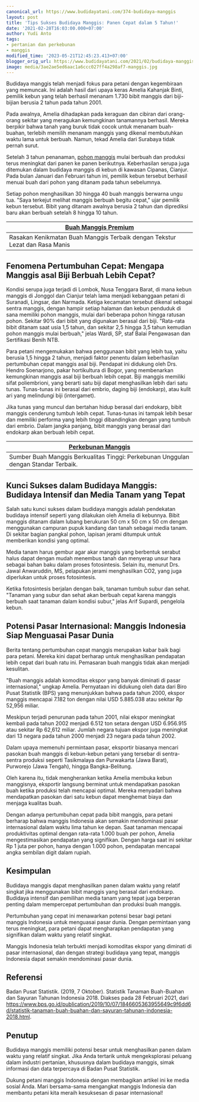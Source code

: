 ```yaml
---
canonical_url: https://www.budidayatani.com/374-budidaya-manggis
layout: post
title: 'Tips Sukses Budidaya Manggis: Panen Cepat dalam 5 Tahun!'
date: '2021-02-28T16:03:00.000+07:00'
author: Yudi Anto
tags:
- pertanian dan perkebunan
- manggis
modified_time: '2023-05-21T12:45:23.413+07:00'
blogger_orig_url: https://www.budidayatani.com/2021/02/budidaya-manggis-5-tahun-panen.html
image: media/3ae2ae5ed6aac1a6ccc027ff4a298af7-manggis.jpg
---
```

Budidaya manggis telah menjadi fokus para petani dengan kegembiraan yang memuncak. Ini adalah hasil dari upaya keras Amelia Kahanjak Binti, pemilik kebun yang telah berhasil menanam 1.730 bibit manggis dari biji-bijian berusia 2 tahun pada tahun 2001. 

Pada awalnya, Amelia dihadapkan pada keraguan dan cibiran dari orang-orang sekitar yang meragukan kemungkinan tanamannya berhasil. Mereka berpikir bahwa tanah yang buruk tidak cocok untuk menanam buah-buahan, terlebih memilih menanam manggis yang dikenal membutuhkan waktu lama untuk berbuah. Namun, tekad Amelia dari Surabaya tidak pernah surut.

Setelah 3 tahun penanaman, [pohon manggis](https://www.budidayatani.com/search/label/manggis) mulai berbuah dan produksi terus meningkat dari panen ke panen berikutnya. Keberhasilan serupa juga ditemukan dalam budidaya manggis di kebun di kawasan Cipanas, Cianjur. Pada bulan Januari dan Februari tahun ini, pemilik kebun tersebut berhasil menuai buah dari pohon yang ditanam pada tahun sebelumnya. 

Setiap pohon menghasilkan 30 hingga 40 buah manggis berwarna ungu tua. "Saya terkejut melihat manggis berbuah begitu cepat," ujar pemilik kebun tersebut. Bibit yang ditanam awalnya berusia 2 tahun dan diprediksi baru akan berbuah setelah 8 hingga 10 tahun.



| [Buah Manggis Premium](https://blogger.googleusercontent.com/img/b/R29vZ2xl/AVvXsEhjd8AAt-QbGYiLPZv116Z1vE_4y8PXJL3zeGiuDSCZwt2jm8erLE8eBWsPKsmvv27Bj_kvakcpDztfoq55lS-dlSwwQOXfeknKOwrhUpuVZaPaTx-ByyzjBgYCfro8fPXUn-Fb8FXYZ5WmDT4DkFE2OsNoJ7PE7MCOl7KbFHnEE-D9v0aK5gz28-wZkA/s2133/manggis.jpg) |
| --- |
| Rasakan Kenikmatan Buah Manggis Terbaik dengan Tekstur Lezat dan Rasa Manis |

## Fenomena Pertumbuhan Cepat: Mengapa Manggis asal Biji Berbuah Lebih Cepat?

Kondisi serupa juga terjadi di Lombok, Nusa Tenggara Barat, di mana kebun manggis di Jonggol dan Cianjur telah lama menjadi kebanggaan petani di Suranadi, Lingsar, dan Narmada. Ketiga kecamatan tersebut dikenal sebagai sentra manggis, dengan hampir setiap halaman dan kebun penduduk di sana memiliki pohon manggis, mulai dari beberapa pohon hingga ratusan pohon. Sekitar 90% dari bibit yang digunakan berasal dari biji. "Rata-rata bibit ditanam saat usia 1,5 tahun, dan sekitar 2,5 hingga 3,5 tahun kemudian pohon manggis mulai berbuah," jelas Wardi, SP, staf Balai Pengawasan dan Sertifikasi Benih NTB.

Para petani mengemukakan bahwa penggunaan bibit yang lebih tua, yaitu berusia 1,5 hingga 2 tahun, menjadi faktor penentu dalam keberhasilan pertumbuhan cepat manggis asal biji. Pendapat ini didukung oleh Drs. Hendro Soenarjono, pakar hortikultura di Bogor, yang membenarkan kemungkinan manggis asal biji berbuah lebih cepat. Biji manggis memiliki sifat poliembrioni, yang berarti satu biji dapat menghasilkan lebih dari satu tunas. Tunas-tunas ini berasal dari embrio, daging biji (endokarp), atau kulit ari yang melindungi biji (intergamet).

Jika tunas yang muncul dan bertahan hidup berasal dari endokarp, bibit manggis cenderung tumbuh lebih cepat. Tunas-tunas ini tampak lebih besar dan memiliki performa yang lebih tinggi dibandingkan dengan yang tumbuh dari embrio. Dalam jangka panjang, bibit manggis yang berasal dari endokarp akan berbuah lebih cepat.



| [Perkebunan Manggis](https://blogger.googleusercontent.com/img/b/R29vZ2xl/AVvXsEiyLz-OTqeNT3x85hGhbcF7X6BvY3Rp-v7s3riJMNQlMSFV7f4uJAhM0lX6iwgJvQEQ5p1sdaMsCvbgFzK8eP329ixOv4YuqupoGWmMAld7zecMdWxhRhHGXDVegoEVEYKMf9EEVpBRU-7YYpmmc0rpxMUm7sAz6RmYCMBONW9Atg5L6pSy8KG5kTWkOQ/s2135/manggis1.jpg) |
| --- |
| Sumber Buah Manggis Berkualitas Tinggi: Perkebunan Unggulan dengan Standar Terbaik. |

## Kunci Sukses dalam Budidaya Manggis: Budidaya Intensif dan Media Tanam yang Tepat

Salah satu kunci sukses dalam budidaya manggis adalah pendekatan budidaya intensif seperti yang dilakukan oleh Amelia di kebunnya. Bibit manggis ditanam dalam lubang berukuran 50 cm x 50 cm x 50 cm dengan menggunakan campuran pupuk kandang dan tanah sebagai media tanam. Di sekitar bagian pangkal pohon, lapisan jerami ditumpuk untuk memberikan kondisi yang optimal.

Media tanam harus gembur agar akar manggis yang berbentuk serabut halus dapat dengan mudah menembus tanah dan menyerap unsur hara sebagai bahan baku dalam proses fotosintesis. Selain itu, menurut Drs. Jawal Anwaruddin, MS, pelapukan jerami menghasilkan CO2, yang juga diperlukan untuk proses fotosintesis. 

Ketika fotosintesis berjalan dengan baik, tanaman tumbuh subur dan sehat. "Tanaman yang subur dan sehat akan berbuah cepat karena manggis berbuah saat tanaman dalam kondisi subur," jelas Arif Supardi, pengelola kebun.

## Potensi Pasar Internasional: Manggis Indonesia Siap Menguasai Pasar Dunia

Berita tentang pertumbuhan cepat manggis merupakan kabar baik bagi para petani. Mereka kini dapat berharap untuk menghasilkan pendapatan lebih cepat dari buah ratu ini. Pemasaran buah manggis tidak akan menjadi kesulitan.

"Buah manggis adalah komoditas ekspor yang banyak diminati di pasar internasional," ungkap Amelia. Pernyataan ini didukung oleh data dari Biro Pusat Statistik (BPS) yang menunjukkan bahwa pada tahun 2000, ekspor manggis mencapai 7.182 ton dengan nilai USD 5.885.038 atau sekitar Rp 52,956 miliar.

Meskipun terjadi penurunan pada tahun 2001, nilai ekspor meningkat kembali pada tahun 2002 menjadi 6.512 ton setara dengan USD 6.956.915 atau sekitar Rp 62,612 miliar. Jumlah negara tujuan ekspor juga meningkat dari 13 negara pada tahun 2000 menjadi 23 negara pada tahun 2002.

Dalam upaya memenuhi permintaan pasar, eksportir biasanya mencari pasokan buah manggis di kebun-kebun petani yang tersebar di sentra-sentra produksi seperti Tasikmalaya dan Purwakarta (Jawa Barat), Purworejo (Jawa Tengah), hingga Bangka-Belitung.

Oleh karena itu, tidak mengherankan ketika Amelia membuka kebun manggisnya, eksportir langsung berminat untuk mendapatkan pasokan buah ketika produksi telah mencapai optimal. Mereka menyadari bahwa mendapatkan pasokan dari satu kebun dapat menghemat biaya dan menjaga kualitas buah.

Dengan adanya pertumbuhan cepat pada bibit manggis, para petani berharap bahwa manggis Indonesia akan semakin mendominasi pasar internasional dalam waktu lima tahun ke depan. Saat tanaman mencapai produktivitas optimal dengan rata-rata 1.000 buah per pohon, Amelia mengestimasikan pendapatan yang signifikan. Dengan harga saat ini sekitar Rp 1 juta per pohon, hanya dengan 1.000 pohon, pendapatan mencapai angka sembilan digit dalam rupiah.

## Kesimpulan

Budidaya manggis dapat menghasilkan panen dalam waktu yang relatif singkat jika menggunakan bibit manggis yang berasal dari endokarp. Budidaya intensif dan pemilihan media tanam yang tepat juga berperan penting dalam mempercepat pertumbuhan dan produksi buah manggis.

Pertumbuhan yang cepat ini menawarkan potensi besar bagi petani manggis Indonesia untuk menguasai pasar dunia. Dengan permintaan yang terus meningkat, para petani dapat mengharapkan pendapatan yang signifikan dalam waktu yang relatif singkat.

Manggis Indonesia telah terbukti menjadi komoditas ekspor yang diminati di pasar internasional, dan dengan strategi budidaya yang tepat, manggis Indonesia dapat semakin mendominasi pasar dunia.

## Referensi

Badan Pusat Statistik. (2019, 7 Oktober). Statistik Tanaman Buah-Buahan dan Sayuran Tahunan Indonesia 2018. Diakses pada 28 Februari 2021, dari https://www.bps.go.id/publication/2019/10/07/1846605363955649c9f6dd6d/statistik-tanaman-buah-buahan-dan-sayuran-tahunan-indonesia-2018.html.

## Penutup

Budidaya manggis memiliki potensi besar untuk menghasilkan panen dalam waktu yang relatif singkat. Jika Anda tertarik untuk mengeksplorasi peluang dalam industri pertanian, khususnya dalam budidaya manggis, simak informasi dan data terpercaya di Badan Pusat Statistik.

Dukung petani manggis Indonesia dengan membagikan artikel ini ke media sosial Anda. Mari bersama-sama mengangkat manggis Indonesia dan membantu petani kita meraih kesuksesan di pasar internasional!

